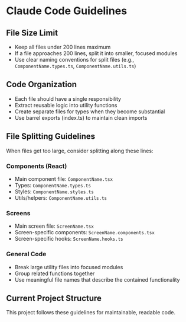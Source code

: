 # Claude Code Guidelines

## File Size Limit
- Keep all files under 200 lines maximum
- If a file approaches 200 lines, split it into smaller, focused modules
- Use clear naming conventions for split files (e.g., `ComponentName.types.ts`, `ComponentName.utils.ts`)

## Code Organization
- Each file should have a single responsibility
- Extract reusable logic into utility functions
- Create separate files for types when they become substantial
- Use barrel exports (index.ts) to maintain clean imports

## File Splitting Guidelines
When files get too large, consider splitting along these lines:

### Components (React)
- Main component file: `ComponentName.tsx`
- Types: `ComponentName.types.ts`
- Styles: `ComponentName.styles.ts`
- Utils/helpers: `ComponentName.utils.ts`

### Screens
- Main screen file: `ScreenName.tsx`
- Screen-specific components: `ScreenName.components.tsx`
- Screen-specific hooks: `ScreenName.hooks.ts`

### General Code
- Break large utility files into focused modules
- Group related functions together
- Use meaningful file names that describe the contained functionality

## Current Project Structure
This project follows these guidelines for maintainable, readable code.